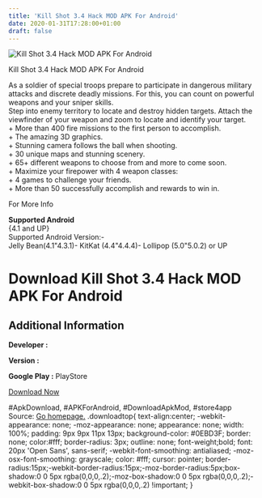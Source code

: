 ```yaml
---
title: 'Kill Shot 3.4 Hack MOD APK For Android'
date: 2020-01-31T17:28:00+01:00
draft: false
---
```


![Kill Shot 3.4 Hack MOD APK For Android](https://i0.wp.com/apkhome.net/wp-content/uploads/2016/10/Kill-Shot-3.4.png "Kill Shot 3.4 Hack MOD APK For Android")

  

Kill Shot 3.4 Hack MOD APK For Android

As a soldier of special troops prepare to participate in dangerous military attacks and discrete deadly missions. For this, you can count on powerful weapons and your sniper skills.  
Step into enemy territory to locate and destroy hidden targets. Attach the viewfinder of your weapon and zoom to locate and identify your target.  
\+ More than 400 fire missions to the first person to accomplish.  
\+ The amazing 3D graphics.  
\+ Stunning camera follows the ball when shooting.  
\+ 30 unique maps and stunning scenery.  
\+ 65+ different weapons to choose from and more to come soon.  
\+ Maximize your firepower with 4 weapon classes:  
\+ 4 games to challenge your friends.  
\+ More than 50 successfully accomplish and rewards to win in.

For More Info

**Supported Android**  
{4.1 and UP}  
Supported Android Version:-  
Jelly Bean(4.1"4.3.1)- KitKat (4.4"4.4.4)- Lollipop (5.0"5.0.2) or UP

Download Kill Shot 3.4 Hack MOD APK For Android
===============================================

Additional Information
----------------------

**Developer :**

**Version :**

**Google Play :** PlayStore

  

[Download Now](https://store4app.co/post/kill-shot-3-4-hack-mod-apk-for-android_1573670835)

  
#ApkDownload, #APKForAndroid, #DownloadApkMod, #store4app  
Source: [Go homepage.](https://store4app.co/post/kill-shot-3-4-hack-mod-apk-for-android_1573670835) .downloadtop{ text-align:center; -webkit-appearance: none; -moz-appearance: none; appearance: none; width: 100%; padding: 9px 9px 11px 13px; background-color: #0EBD3F; border: none; color:#fff; border-radius: 3px; outline: none; font-weight;bold; font: 20px 'Open Sans', sans-serif; -webkit-font-smoothing: antialiased; -moz-osx-font-smoothing: grayscale; color: #fff; cursor: pointer; border-radius:15px;-webkit-border-radius:15px;-moz-border-radius:5px;box-shadow:0 0 5px rgba(0,0,0,.2);-moz-box-shadow:0 0 5px rgba(0,0,0,.2);-webkit-box-shadow:0 0 5px rgba(0,0,0,.2) !important; }